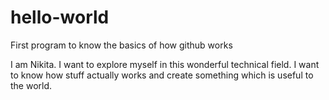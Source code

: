 # hello-world
First program to know the basics of how github works

I am Nikita. I want to explore myself in this wonderful technical field. I want to know how stuff actually works and create something which is useful to the world.
